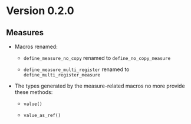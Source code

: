 # Version 0.2.0

## Measures

- Macros renamed:

  - `define_measure_no_copy` renamed to `define_no_copy_measure`

  - `define_measure_multi_register` renamed to `define_multi_register_measure`

- The types generated by the measure-related macros no more provide these methods:

  - `value()`

  - `value_as_ref()`
